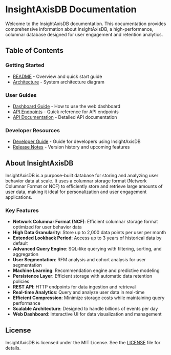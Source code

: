 # InsightAxisDB Documentation

Welcome to the InsightAxisDB documentation. This documentation provides comprehensive information about InsightAxisDB, a high-performance, columnar database designed for user engagement and retention analytics.

## Table of Contents

### Getting Started
- [README](../README.md) - Overview and quick start guide
- [Architecture](images/architecture.md) - System architecture diagram

### User Guides
- [Dashboard Guide](dashboard_guide.md) - How to use the web dashboard
- [API Endpoints](api_endpoints.md) - Quick reference for API endpoints
- [API Documentation](api_documentation.md) - Detailed API documentation

### Developer Resources
- [Developer Guide](developer_guide.md) - Guide for developers using InsightAxisDB
- [Release Notes](release_notes.md) - Version history and upcoming features

## About InsightAxisDB

InsightAxisDB is a purpose-built database for storing and analyzing user behavior data at scale. It uses a columnar storage format (Network Columnar Format or NCF) to efficiently store and retrieve large amounts of user data, making it ideal for personalization and user engagement applications.

### Key Features

- **Network Columnar Format (NCF)**: Efficient columnar storage format optimized for user behavior data
- **High Data Granularity**: Store up to 2,000 data points per user per month
- **Extended Lookback Period**: Access up to 3 years of historical data by default
- **Advanced Query Engine**: SQL-like querying with filtering, sorting, and aggregation
- **User Segmentation**: RFM analysis and cohort analysis for user segmentation
- **Machine Learning**: Recommendation engine and predictive modeling
- **Persistence Layer**: Efficient storage with automatic data retention policies
- **REST API**: HTTP endpoints for data ingestion and retrieval
- **Real-time Analytics**: Query and analyze user data in real-time
- **Efficient Compression**: Minimize storage costs while maintaining query performance
- **Scalable Architecture**: Designed to handle billions of events per day
- **Web Dashboard**: Interactive UI for data visualization and management

## License

InsightAxisDB is licensed under the MIT License. See the [LICENSE](../LICENSE) file for details.
